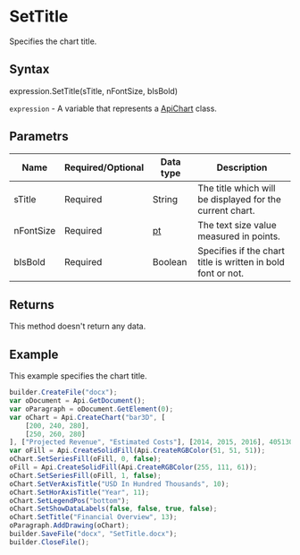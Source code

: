# SetTitle

Specifies the chart title.

## Syntax

expression.SetTitle(sTitle, nFontSize, bIsBold)

`expression` - A variable that represents a [ApiChart](../ApiChart.md) class.

## Parametrs

| **Name** | **Required/Optional** | **Data type** | **Description** |
| ------------- | ------------- | ------------- | ------------- |
| sTitle | Required | String | The title which will be displayed for the current chart. |
| nFontSize | Required | [pt](../../../Enumerations/pt.md) | The text size value measured in points. |
| bIsBold | Required | Boolean | Specifies if the chart title is written in bold font or not. |

## Returns

This method doesn't return any data.

## Example

This example specifies the chart title.

```javascript
builder.CreateFile("docx");
var oDocument = Api.GetDocument();
var oParagraph = oDocument.GetElement(0);
var oChart = Api.CreateChart("bar3D", [
	[200, 240, 280],
	[250, 260, 280]
], ["Projected Revenue", "Estimated Costs"], [2014, 2015, 2016], 4051300, 2347595, 24);
var oFill = Api.CreateSolidFill(Api.CreateRGBColor(51, 51, 51));
oChart.SetSeriesFill(oFill, 0, false);
oFill = Api.CreateSolidFill(Api.CreateRGBColor(255, 111, 61));
oChart.SetSeriesFill(oFill, 1, false);
oChart.SetVerAxisTitle("USD In Hundred Thousands", 10);
oChart.SetHorAxisTitle("Year", 11);
oChart.SetLegendPos("bottom");
oChart.SetShowDataLabels(false, false, true, false);
oChart.SetTitle("Financial Overview", 13);
oParagraph.AddDrawing(oChart);
builder.SaveFile("docx", "SetTitle.docx");
builder.CloseFile();
```